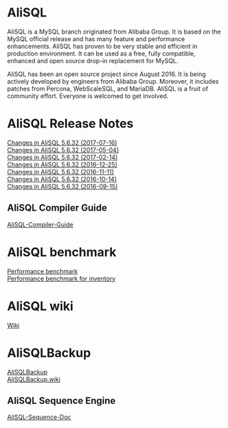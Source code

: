 # AliSQL
AliSQL is a MySQL branch originated from Alibaba Group. It is based on the MySQL official release and has many feature and performance enhancements. AliSQL has proven to be very stable and efficient in production environment. It can be used as a free, fully compatible, enhanced and open source drop-in replacement for MySQL.

AliSQL has been an open source project since August 2016. It is being actively developed by engineers from Alibaba Group. Moreover, it includes patches from Percona, WebScaleSQL, and MariaDB. AliSQL is a fruit of community effort. Everyone is welcomed to get involved.
# AliSQL Release Notes

[Changes in AliSQL 5.6.32 (2017-07-16) ](https://github.com/alibaba/AliSQL/wiki/Changes-in-AliSQL-5.6.32-(2017-07-16))  
[Changes in AliSQL 5.6.32 (2017-05-04) ](https://github.com/alibaba/AliSQL/wiki/Changes-in-AliSQL-5.6.32-(2017-05-04))  
[Changes in AliSQL 5.6.32 (2017-02-14) ](https://github.com/alibaba/AliSQL/wiki/Changes-in-AliSQL-5.6.32-(2017-02-14))  
[Changes in AliSQL 5.6.32 (2016-12-25) ](https://github.com/alibaba/AliSQL/wiki/Changes-in-AliSQL-5.6.32-(2016-12-25))  
[Changes in AliSQL 5.6.32 (2016-11-11) ](https://github.com/alibaba/AliSQL/wiki/Changes-in-AliSQL-5.6.32-(2016-11-11))  
[Changes in AliSQL 5.6.32 (2016-10-14) ](https://github.com/alibaba/AliSQL/wiki/Changes-in-AliSQL-5.6.32-(2016-10-14))  
[Changes in AliSQL 5.6.32 (2016-09-15) ](https://github.com/alibaba/AliSQL/wiki/Changes-in-AliSQL-5.6.32-(2016-09-15))  

## AliSQL Compiler Guide
[AliSQL-Compiler-Guide](http://blog.fungo.me/2016/10/compile-alisql-from-source/)

# AliSQL benchmark
[Performance benchmark ](https://github.com/alibaba/AliSQL/wiki/AliSQL-Performance-benchmark)  
[Performance benchmark for inventory ](https://github.com/alibaba/AliSQL/wiki/AliSQL-Performance-benchmark-for-inventory)  

# AliSQL wiki
[Wiki](https://github.com/alibaba/AliSQL/wiki)

# AliSQLBackup
[AliSQLBackup](https://github.com/alibaba/AliSQLBackup)  
[AliSQLBackup.wiki](https://github.com/alibaba/AliSQLBackup/wiki)  

## AliSQL Sequence Engine
[AliSQL-Sequence-Doc](https://github.com/alibaba/AliSQL/wiki/AliSQL-Sequence-Doc_C)

